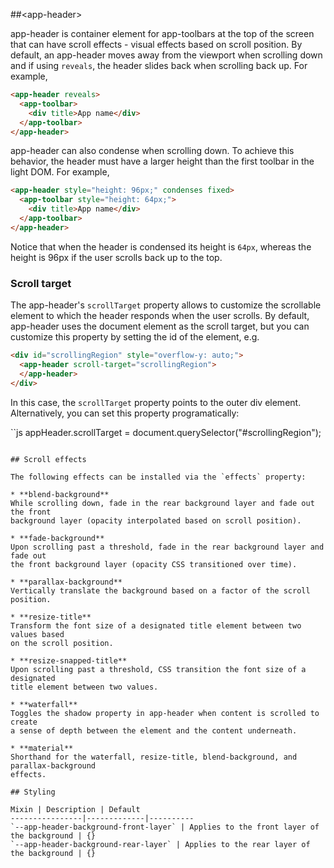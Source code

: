 ##&lt;app-header&gt;

app-header is container element for app-toolbars at the top of the screen that can have scroll
effects - visual effects based on scroll position. By default, an app-header moves away from
the viewport when scrolling down and if using `reveals`, the header slides back when scrolling
back up. For example,

```html
<app-header reveals>
  <app-toolbar>
    <div title>App name</div>
  </app-toolbar>
</app-header>
```

app-header can also condense when scrolling down. To achieve this behavior, the header
must have a larger height than the first toolbar in the light DOM. For example,

```html
<app-header style="height: 96px;" condenses fixed>
  <app-toolbar style="height: 64px;">
    <div title>App name</div>
  </app-toolbar>
</app-header>
```

Notice that when the header is condensed its height is `64px`, whereas the height is 96px
if the user scrolls back up to the top.

### Scroll target

The app-header's `scrollTarget` property allows to customize the scrollable element to which
the header responds when the user scrolls. By default, app-header uses the document element as
the scroll target, but you can customize this property by setting the id of the element, e.g.

```html
<div id="scrollingRegion" style="overflow-y: auto;">
  <app-header scroll-target="scrollingRegion">
  </app-header>
</div>
```

In this case, the `scrollTarget` property points to the outer div element. Alternatively, 
you can set this property programatically:

``js
appHeader.scrollTarget = document.querySelector("#scrollingRegion");
```

## Scroll effects

The following effects can be installed via the `effects` property:

* **blend-background**
While scrolling down, fade in the rear background layer and fade out the front
background layer (opacity interpolated based on scroll position).

* **fade-background**
Upon scrolling past a threshold, fade in the rear background layer and fade out
the front background layer (opacity CSS transitioned over time).

* **parallax-background**
Vertically translate the background based on a factor of the scroll position.

* **resize-title**
Transform the font size of a designated title element between two values based
on the scroll position.

* **resize-snapped-title**
Upon scrolling past a threshold, CSS transition the font size of a designated
title element between two values.

* **waterfall**
Toggles the shadow property in app-header when content is scrolled to create
a sense of depth between the element and the content underneath.

* **material**
Shorthand for the waterfall, resize-title, blend-background, and parallax-background
effects.

## Styling

Mixin | Description | Default
----------------|-------------|----------
`--app-header-background-front-layer` | Applies to the front layer of the background | {}
`--app-header-background-rear-layer` | Applies to the rear layer of the background | {}
